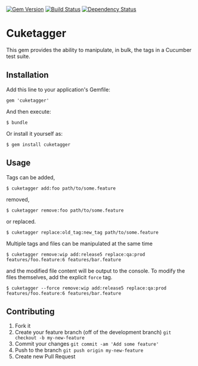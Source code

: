 [![Gem Version](https://badge.fury.io/rb/cuketagger.svg)](https://rubygems.org/gems/cuketagger)
[![Build Status](https://travis-ci.org/enkessler/cuketagger.svg?branch=dev)](https://travis-ci.org/enkessler/cuketagger)
[![Dependency Status](https://gemnasium.com/enkessler/cuketagger.svg)](https://gemnasium.com/enkessler/cuketagger)


# Cuketagger

This gem provides the ability to manipulate, in bulk, the tags in a Cucumber test 
suite. 


## Installation

Add this line to your application's Gemfile:

    gem 'cuketagger'

And then execute:

    $ bundle

Or install it yourself as:

    $ gem install cuketagger


## Usage

Tags can be added,

    $ cuketagger add:foo path/to/some.feature

removed,

    $ cuketagger remove:foo path/to/some.feature

or replaced.

    $ cuketagger replace:old_tag:new_tag path/to/some.feature

Multiple tags and files can be manipulated at the same time

    $ cuketagger remove:wip add:release5 replace:qa:prod features/foo.feature:6 features/bar.feature

and the modified file content will be output to the console. To modify the files 
themselves, add the explicit `force` tag.

    $ cuketagger --force remove:wip add:release5 replace:qa:prod features/foo.feature:6 features/bar.feature


## Contributing

1. Fork it
2. Create your feature branch (off of the development branch)
   `git checkout -b my-new-feature`
3. Commit your changes
   `git commit -am 'Add some feature'`
4. Push to the branch
   `git push origin my-new-feature`
5. Create new Pull Request
